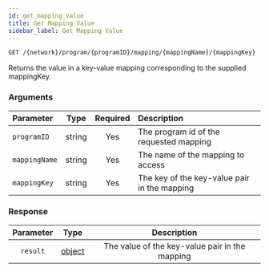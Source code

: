 ```yaml
---
id: get_mapping_value
title: Get Mapping Value
sidebar_label: Get Mapping Value
---
```


```bash title=ENDPOINT
GET /{network}/program/{programID}/mapping/{mappingName}/{mappingKey}
```

Returns the value in a key-value mapping corresponding to the supplied mappingKey.


### Arguments

| Parameter     |  Type  | Required | Description                                  |
|:--------------|:------:|:--------:|:---------------------------------------------|
| `programID`   | string |   Yes    | The program id of the requested mapping      |
| `mappingName` | string |   Yes    | The name of the mapping to access            |
| `mappingKey`  | string |   Yes    | The key of the key-value pair in the mapping |

### Response

| Parameter |                  Type                   |                  Description                   |
|:---------:|:---------------------------------------:|:----------------------------------------------:|
| `result`  | [object](../concepts/fundamentals/01_programs.md) | The value of the key-value pair in the mapping |
